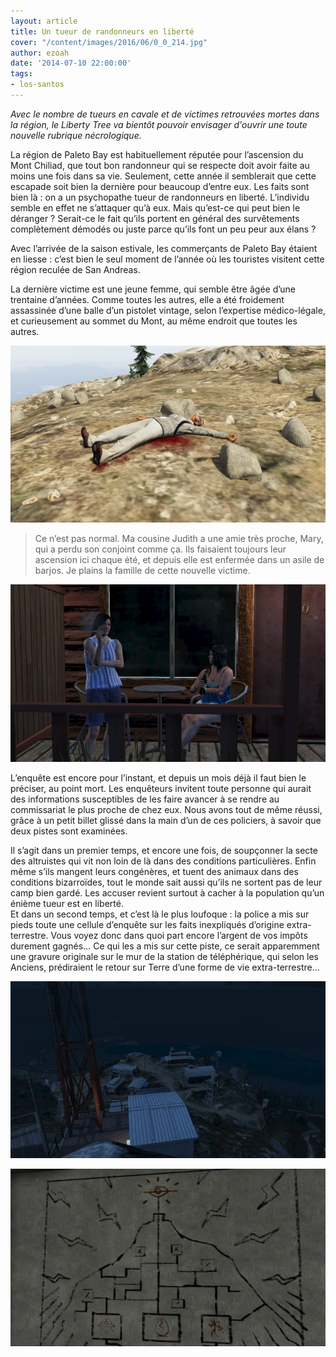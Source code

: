 ```yaml
---
layout: article
title: Un tueur de randonneurs en liberté
cover: "/content/images/2016/06/0_0_214.jpg"
author: ezoah
date: '2014-07-10 22:00:00'
tags:
- los-santos
---
```


_Avec le nombre de tueurs en cavale et de victimes retrouvées mortes dans la région, le Liberty Tree va bientôt pouvoir envisager d'ouvrir une toute nouvelle rubrique nécrologique._

La région de Paleto Bay est habituellement réputée pour l’ascension du Mont Chiliad, que tout bon randonneur qui se respecte doit avoir faite au moins une fois dans sa vie. Seulement, cette année il semblerait que cette escapade soit bien la dernière pour beaucoup d’entre eux. Les faits sont bien là : on a un psychopathe tueur de randonneurs en liberté. L’individu semble en effet ne s’attaquer qu’à eux. Mais qu’est-ce qui peut bien le déranger ? Serait-ce le fait qu’ils portent en général des survêtements complètement démodés ou juste parce qu’ils font un peu peur aux élans ?

Avec l’arrivée de la saison estivale, les commerçants de Paleto Bay étaient en liesse : c’est bien le seul moment de l’année où les touristes visitent cette région reculée de San Andreas.

La dernière victime est une jeune femme, qui semble être âgée d’une trentaine d’années. Comme toutes les autres, elle a été froidement assassinée d’une balle d’un pistolet vintage, selon l’expertise médico-légale, et curieusement au sommet du Mont, au même endroit que toutes les autres.

![La dernière victime du tueur.](  /content/images/2016/06/0_0_215.jpg)

> Ce n’est pas normal. Ma cousine Judith a une amie très proche, Mary, qui a perdu son conjoint comme ça. Ils faisaient toujours leur ascension ici chaque été, et depuis elle est enfermée dans un asile de barjos. Je plains la famille de cette nouvelle victime.

![Deux résidentes de Paleto Bay, angoissées pour elles et leurs proches.](  /content/images/2016/06/0_0_216.jpg)

L’enquête est encore pour l’instant, et depuis un mois déjà il faut bien le préciser, au point mort. Les enquêteurs invitent toute personne qui aurait des informations susceptibles de les faire avancer à se rendre au commissariat le plus proche de chez eux. Nous avons tout de même réussi, grâce à un petit billet glissé dans la main d’un de ces policiers, à savoir que deux pistes sont examinées.

Il s’agit dans un premier temps, et encore une fois, de soupçonner la secte des altruistes qui vit non loin de là dans des conditions particulières. Enfin même s’ils mangent leurs congénères, et tuent des animaux dans des conditions bizarroïdes, tout le monde sait aussi qu’ils ne sortent pas de leur camp bien gardé. Les accuser revient surtout à cacher à la population qu’un énième tueur est en liberté.  
Et dans un second temps, et c’est là le plus loufoque : la police a mis sur pieds toute une cellule d’enquête sur les faits inexpliqués d’origine extra-terrestre. Vous voyez donc dans quoi part encore l’argent de vos impôts durement gagnés… Ce qui les a mis sur cette piste, ce serait apparemment une gravure originale sur le mur de la station de téléphérique, qui selon les Anciens, prédiraient le retour sur Terre d’une forme de vie extra-terrestre…

![](  /content/images/2016/06/0_0_217.jpg)

![Le camp Altruiste et la gravure étrange.](  /content/images/2016/06/0_0_218.jpg)

<!--kg-card-end: markdown-->
